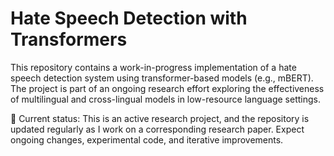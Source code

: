# Hate Speech Detection with Transformers
This repository contains a work-in-progress implementation of a hate speech detection system using transformer-based models (e.g., mBERT). The project is part of an ongoing research effort exploring the effectiveness of multilingual and cross-lingual models in low-resource language settings.

🔬 Current status:
This is an active research project, and the repository is updated regularly as I work on a corresponding research paper. Expect ongoing changes, experimental code, and iterative improvements.
